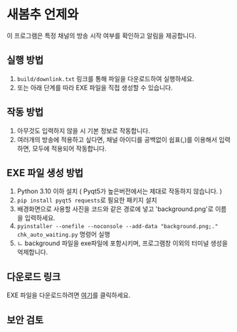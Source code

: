# 새봄추 언제와
이 프로그램은 특정 채널의 방송 시작 여부를 확인하고 알림을 제공합니다.

## 실행 방법
1. `build/downlink.txt` 링크를 통해 파일을 다운로드하여 실행하세요.
2. 또는 아래 단계를 따라 EXE 파일을 직접 생성할 수 있습니다.

## 작동 방법
1. 아무것도 입력하지 않을 시 기본 정보로 작동합니다.
2. 여러개의 방송에 적용하고 싶다면, 채널 아이디를 공백없이 쉽표(,)를 이용해서 입력하면, 모두에 적용되어 작동합니다.

## EXE 파일 생성 방법
1. Python 3.10 이하 설치 ( Pyqt5가 높은버전에서는 제대로 작동하지 않습니다. )
2. `pip install pyqt5 requests`로 필요한 패키지 설치
3. 배경화면으로 사용할 사진을 코드와 같은 경로에 넣고 'background.png'로 이름을 입력하세요.
4. `pyinstaller --onefile --noconsole --add-data "background.png;." chk_auto_waiting.py` 명령어 실행
5. ㄴ background 파일을 exe파일에 포함시키며, 프로그램창 이외의 터미널 생성을 억제합니다.

## 다운로드 링크
EXE 파일을 다운로드하려면 [여기](https://drive.google.com/file/d/1g8HldDRYY_KFP3Z5qLd3Rr3PgZtip2HY/view?usp=sharing)를 클릭하세요.



## 보안 검토

